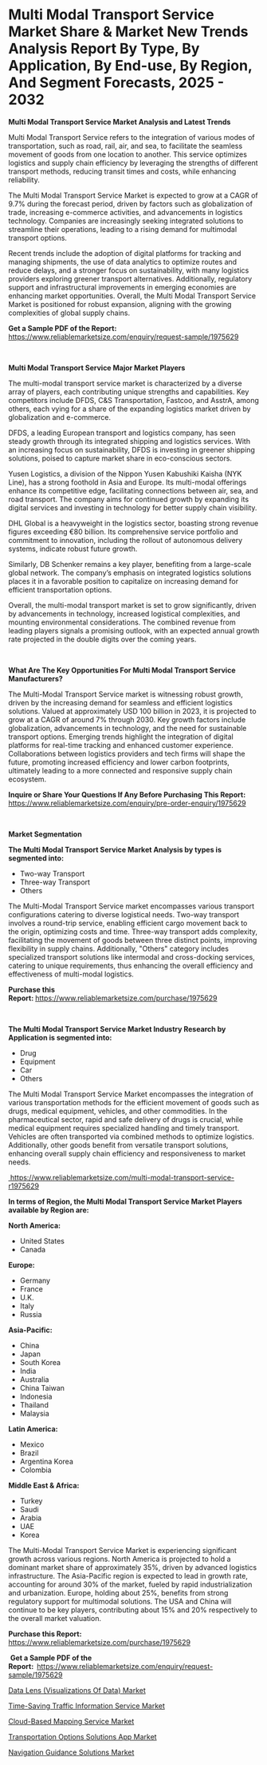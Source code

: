 <p><h1>Multi Modal Transport Service Market Share & Market New Trends Analysis Report By Type, By Application, By End-use, By Region, And Segment Forecasts, 2025 - 2032</h1></p><p><strong>Multi Modal Transport Service Market Analysis and Latest Trends</strong></p>
<p><p>Multi Modal Transport Service refers to the integration of various modes of transportation, such as road, rail, air, and sea, to facilitate the seamless movement of goods from one location to another. This service optimizes logistics and supply chain efficiency by leveraging the strengths of different transport methods, reducing transit times and costs, while enhancing reliability.</p><p>The Multi Modal Transport Service Market is expected to grow at a CAGR of 9.7% during the forecast period, driven by factors such as globalization of trade, increasing e-commerce activities, and advancements in logistics technology. Companies are increasingly seeking integrated solutions to streamline their operations, leading to a rising demand for multimodal transport options. </p><p>Recent trends include the adoption of digital platforms for tracking and managing shipments, the use of data analytics to optimize routes and reduce delays, and a stronger focus on sustainability, with many logistics providers exploring greener transport alternatives. Additionally, regulatory support and infrastructural improvements in emerging economies are enhancing market opportunities. Overall, the Multi Modal Transport Service Market is positioned for robust expansion, aligning with the growing complexities of global supply chains.</p></p>
<p><strong>Get a Sample PDF of the Report:&nbsp;</strong> <a href="https://www.reliablemarketsize.com/enquiry/request-sample/1975629?utm_campaign=1898&utm_medium=2&utm_source=Github&utm_content=ia&utm_term=11032025&utm_id=multi-modal-transport-service">https://www.reliablemarketsize.com/enquiry/request-sample/1975629</a></p>
<p>&nbsp;</p>
<p><strong>Multi Modal Transport Service Major Market Players</strong></p>
<p><p>The multi-modal transport service market is characterized by a diverse array of players, each contributing unique strengths and capabilities. Key competitors include DFDS, C&S Transportation, Fastcoo, and AsstrA, among others, each vying for a share of the expanding logistics market driven by globalization and e-commerce.</p><p>DFDS, a leading European transport and logistics company, has seen steady growth through its integrated shipping and logistics services. With an increasing focus on sustainability, DFDS is investing in greener shipping solutions, poised to capture market share in eco-conscious sectors.</p><p>Yusen Logistics, a division of the Nippon Yusen Kabushiki Kaisha (NYK Line), has a strong foothold in Asia and Europe. Its multi-modal offerings enhance its competitive edge, facilitating connections between air, sea, and road transport. The company aims for continued growth by expanding its digital services and investing in technology for better supply chain visibility.</p><p>DHL Global is a heavyweight in the logistics sector, boasting strong revenue figures exceeding €80 billion. Its comprehensive service portfolio and commitment to innovation, including the rollout of autonomous delivery systems, indicate robust future growth.</p><p>Similarly, DB Schenker remains a key player, benefiting from a large-scale global network. The company’s emphasis on integrated logistics solutions places it in a favorable position to capitalize on increasing demand for efficient transportation options.</p><p>Overall, the multi-modal transport market is set to grow significantly, driven by advancements in technology, increased logistical complexities, and mounting environmental considerations. The combined revenue from leading players signals a promising outlook, with an expected annual growth rate projected in the double digits over the coming years.</p></p>
<p>&nbsp;</p>
<p><strong>What Are The Key Opportunities For Multi Modal Transport Service Manufacturers?</strong></p>
<p><p>The Multi-Modal Transport Service market is witnessing robust growth, driven by the increasing demand for seamless and efficient logistics solutions. Valued at approximately USD 100 billion in 2023, it is projected to grow at a CAGR of around 7% through 2030. Key growth factors include globalization, advancements in technology, and the need for sustainable transport options. Emerging trends highlight the integration of digital platforms for real-time tracking and enhanced customer experience. Collaborations between logistics providers and tech firms will shape the future, promoting increased efficiency and lower carbon footprints, ultimately leading to a more connected and responsive supply chain ecosystem.</p></p>
<p><strong>Inquire or Share Your Questions If Any Before Purchasing This Report:</strong> <a href="https://www.reliablemarketsize.com/enquiry/pre-order-enquiry/1975629?utm_campaign=1898&utm_medium=2&utm_source=Github&utm_content=ia&utm_term=11032025&utm_id=multi-modal-transport-service">https://www.reliablemarketsize.com/enquiry/pre-order-enquiry/1975629</a></p>
<p>&nbsp;</p>
<p><strong>Market Segmentation</strong></p>
<p><strong>The Multi Modal Transport Service Market Analysis by types is segmented into:</strong></p>
<p><ul><li>Two-way Transport</li><li>Three-way Transport</li><li>Others</li></ul></p>
<p><p>The Multi-Modal Transport Service market encompasses various transport configurations catering to diverse logistical needs. Two-way transport involves a round-trip service, enabling efficient cargo movement back to the origin, optimizing costs and time. Three-way transport adds complexity, facilitating the movement of goods between three distinct points, improving flexibility in supply chains. Additionally, "Others" category includes specialized transport solutions like intermodal and cross-docking services, catering to unique requirements, thus enhancing the overall efficiency and effectiveness of multi-modal logistics.</p></p>
<p><strong>Purchase this Report:&nbsp;</strong><a href="https://www.reliablemarketsize.com/purchase/1975629?utm_campaign=1898&utm_medium=2&utm_source=Github&utm_content=ia&utm_term=11032025&utm_id=multi-modal-transport-service">https://www.reliablemarketsize.com/purchase/1975629</a></p>
<p>&nbsp;</p>
<p><strong>The Multi Modal Transport Service Market Industry Research by Application is segmented into:</strong></p>
<p><ul><li>Drug</li><li>Equipment</li><li>Car</li><li>Others</li></ul></p>
<p><p>The Multi Modal Transport Service Market encompasses the integration of various transportation methods for the efficient movement of goods such as drugs, medical equipment, vehicles, and other commodities. In the pharmaceutical sector, rapid and safe delivery of drugs is crucial, while medical equipment requires specialized handling and timely transport. Vehicles are often transported via combined methods to optimize logistics. Additionally, other goods benefit from versatile transport solutions, enhancing overall supply chain efficiency and responsiveness to market needs.</p></p>
<p><a href="https://www.reliablemarketsize.com/multi-modal-transport-service-r1975629?utm_campaign=1898&utm_medium=2&utm_source=Github&utm_content=ia&utm_term=11032025&utm_id=multi-modal-transport-service">&nbsp;https://www.reliablemarketsize.com/multi-modal-transport-service-r1975629</a></p>
<p><strong>In terms of Region, the Multi Modal Transport Service Market Players available by Region are:</strong></p>
<p>
    <p> <strong> North America: </strong>
        <ul>
            <li>United States</li>
            <li>Canada</li>
        </ul>
        </p> 
    <p> <strong> Europe: </strong>
        <ul>
            <li>Germany</li>
            <li>France</li>
            <li>U.K.</li>
            <li>Italy</li>
            <li>Russia</li>
        </ul>
        </p> 
    <p> <strong> Asia-Pacific: </strong>
        <ul>
            <li>China</li>
            <li>Japan</li>
            <li>South Korea</li>
            <li>India</li>
            <li>Australia</li>
            <li>China Taiwan</li>
            <li>Indonesia</li>
            <li>Thailand</li>
            <li>Malaysia</li>
        </ul>
        </p> 
    <p> <strong> Latin America: </strong>
        <ul>
            <li>Mexico</li>
            <li>Brazil</li>
            <li>Argentina Korea</li>
            <li>Colombia</li>
        </ul>
        </p> 
    <p> <strong> Middle East & Africa: </strong>
        <ul>
            <li>Turkey</li>
            <li>Saudi</li>
            <li>Arabia</li>
            <li>UAE</li>
            <li>Korea</li>
        </ul>
    </p>
    </p>
<p><p>The Multi-Modal Transport Service Market is experiencing significant growth across various regions. North America is projected to hold a dominant market share of approximately 35%, driven by advanced logistics infrastructure. The Asia-Pacific region is expected to lead in growth rate, accounting for around 30% of the market, fueled by rapid industrialization and urbanization. Europe, holding about 25%, benefits from strong regulatory support for multimodal solutions. The USA and China will continue to be key players, contributing about 15% and 20% respectively to the overall market valuation.</p></p>
<p><strong>Purchase this Report: </strong><a href="https://www.reliablemarketsize.com/purchase/1975629?utm_campaign=1898&utm_medium=2&utm_source=Github&utm_content=ia&utm_term=11032025&utm_id=multi-modal-transport-service">https://www.reliablemarketsize.com/purchase/1975629</a></p>
<p>&nbsp;<strong>Get a Sample PDF of the Report:&nbsp;&nbsp;</strong><a href="https://www.reliablemarketsize.com/enquiry/request-sample/1975629?utm_campaign=1898&utm_medium=2&utm_source=Github&utm_content=ia&utm_term=11032025&utm_id=multi-modal-transport-service">https://www.reliablemarketsize.com/enquiry/request-sample/1975629</a></p>
<p><strong></strong></p>
<p><p><a href="https://github.com/aijazdeitzbq/Market-Research-Report-List-1/blob/main/data-lens-visualizations-of-data-market.md?utm_campaign=1898&utm_medium=2&utm_source=Github&utm_content=ia&utm_term=11032025&utm_id=multi-modal-transport-service">Data Lens (Visualizations Of Data) Market</a></p><p><a href="https://github.com/gambokaiohjr/Market-Research-Report-List-1/blob/main/time-saving-traffic-information-service-market.md?utm_campaign=1898&utm_medium=2&utm_source=Github&utm_content=ia&utm_term=11032025&utm_id=multi-modal-transport-service">Time-Saving Traffic Information Service Market</a></p><p><a href="https://github.com/skoppmerlib9/Market-Research-Report-List-1/blob/main/cloud-based-mapping-service-market.md?utm_campaign=1898&utm_medium=2&utm_source=Github&utm_content=ia&utm_term=11032025&utm_id=multi-modal-transport-service">Cloud-Based Mapping Service Market</a></p><p><a href="https://github.com/saimntamiki/Market-Research-Report-List-1/blob/main/transportation-options-solutions-app-market.md?utm_campaign=1898&utm_medium=2&utm_source=Github&utm_content=ia&utm_term=11032025&utm_id=multi-modal-transport-service">Transportation Options Solutions App Market</a></p><p><a href="https://github.com/bocksovers0r/Market-Research-Report-List-1/blob/main/navigation-guidance-solutions-market.md?utm_campaign=1898&utm_medium=2&utm_source=Github&utm_content=ia&utm_term=11032025&utm_id=multi-modal-transport-service">Navigation Guidance Solutions Market</a></p></p>